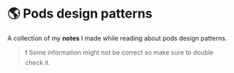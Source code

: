 # 🌎 Pods design patterns

A collection of my **notes** I made while reading about pods design patterns.

>❗ Some information might not be correct so make sure to double check it.
